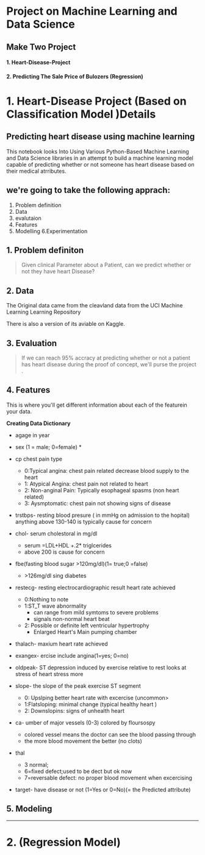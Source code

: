 # Project on Machine Learning and Data Science

## Make Two Project 
 #### 1. Heart-Disease-Project
 #### 2. Predicting The Sale Price of Bulozers (Regression)

 #  1. Heart-Disease Project  (Based on Classification Model )Details
 
## Predicting heart disease using machine learning 

This notebook looks Into Using Various Python-Based Machine Learning and Data  Science libraries in an attempt to build a machine learning model capable of predicting whether or not someone has heart disease based on their medical atrributes.

## we're going to take the following apprach:
1. Problem definition 
2. Data 
3. evalutaion
4. Features
5. Modelling 
6.Experimentation

## 1. Problem definiton

> Given clinical Parameter about a Patient, can we predict whether or not they have heart Disease?
## 2. Data

The Original data came from the cleavland data from the UCI Machine Learning Learning Repository 


There is also a version of its aviable on Kaggle.


## 3. Evaluation 

> If we can reach 95% accracy at predicting whether or not a patient has heart disease during the proof of concept, we'll purse the project .

## 4. Features 

This is where you'll get different information about each of the featurein your data.


**Creating Data Dictionary**


* agage in year 
* sex (1 = male; 0=female)
    *
* cp chest pain type 

    * 0:Typical angina: chest pain related decrease blood supply to the heart 
    * 1: Atypical Angina: chest pain not related to heart 
    * 2: Non-anginal Pain: Typically esophageal spasms (non heart related)
    * 3: Aysmptomatic: chest pain not showing signs of disease 
    
* trstbps- resting blood presure ( in mmHg on admission to the hopital) anything above 130-140 is typically cause for concern


* chol- serum cholestoral in mg/dl

    * serum =LDL+HDL +.2* triglcerides
    * above 200 is cause for concern
    
* fbe(fasting blood sugar >120mg/dl)(1= true;0 =false)
    * \>126mg/dl sing diabetes
* restecg- resting  electrocardiographic result heart rate achieved
    * 0:Nothing to note
    * 1:ST_T wave abnormality
        * can range from mild symtoms to severe problems 
        * signals non-normal heart beat
    * 2: Possible or definite left ventricular hypertrophy
        * Enlarged Heart's Main pumping chamber
        
* thalach- maxium heart rate achieved 
* exangex- ercise include angina(1=yes; 0=no)
* oldpeak- ST depression induced by exercise relative to rest looks at stress of heart stress more
* slope- the slope of the peak exercise ST segment
   
   * 0: Upslping better heart rate with excercise (uncommon>
   * 1:Flatsloping: minimal change (typical healthy heart )
   * 2: Downslopins: signs of unhealth heart 
   
* ca- umber of major vessels (0-3) colored by floursospy
    * colored vessel means the doctor can see the blood passing through
    *  the more blood movement the better (no clots)
    
* thal

    * 3 normal; 
    * 6=fixed defect;used to be dect but ok now
    * 7=reversable defect: no proper blood movement when excercising 
    
* target- have disease or not (1=Yes or 0=No)(= the Predicted attribute)

## 5. Modeling

------------------------------------------------------------------------------------
# 2. (Regression Model)
